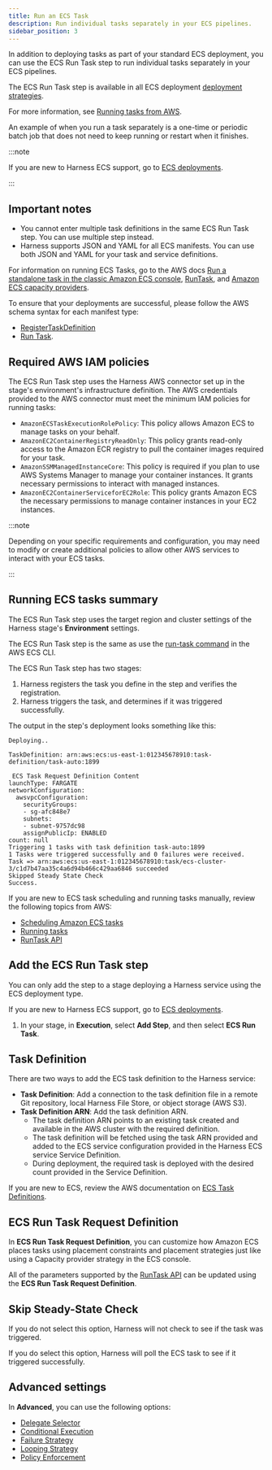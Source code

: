 ```yaml
---
title: Run an ECS Task 
description: Run individual tasks separately in your ECS pipelines.
sidebar_position: 3
---
```


In addition to deploying tasks as part of your standard ECS deployment, you can use the ECS Run Task step to run individual tasks separately in your ECS pipelines.

The ECS Run Task step is available in all ECS deployment [deployment strategies](/docs/continuous-delivery/manage-deployments/deployment-concepts).

For more information, see [Running tasks from AWS](https://docs.aws.amazon.com/AmazonECS/latest/developerguide/ecs_run_task.html).

An example of when you run a task separately is a one-time or periodic batch job that does not need to keep running or restart when it finishes.

:::note

If you are new to Harness ECS support, go to [ECS deployments](/docs/continuous-delivery/deploy-srv-diff-platforms/aws/ecs/ecs-deployment-tutorial).

:::

## Important notes

- You cannot enter multiple task definitions in the same ECS Run Task step. You can use multiple step instead.
- Harness supports JSON and YAML for all ECS manifests. You can use both JSON and YAML for your task and service definitions. 


For information on running ECS Tasks, go to the AWS docs [Run a standalone task in the classic Amazon ECS console](https://docs.aws.amazon.com/AmazonECS/latest/developerguide/ecs_run_task.html), [RunTask](https://docs.aws.amazon.com/AmazonECS/latest/APIReference/API_RunTask.html), and [Amazon ECS capacity providers](https://docs.aws.amazon.com/AmazonECS/latest/developerguide/cluster-capacity-providers.html).

To ensure that your deployments are successful, please follow the AWS schema syntax for each manifest type:

* [RegisterTaskDefinition](https://docs.aws.amazon.com/AmazonECS/latest/APIReference/API_RegisterTaskDefinition.html)
* [Run Task](https://docs.aws.amazon.com/AmazonECS/latest/APIReference/API_RunTask.html).

## Required AWS IAM policies

The ECS Run Task step uses the Harness AWS connector set up in the stage's environment's infrastructure definition. The AWS credentials provided to the AWS connector must meet the minimum IAM policies for running tasks:

- `AmazonECSTaskExecutionRolePolicy`: This policy allows Amazon ECS to manage tasks on your behalf.
- `AmazonEC2ContainerRegistryReadOnly`: This policy grants read-only access to the Amazon ECR registry to pull the container images required for your task.
- `AmazonSSMManagedInstanceCore`: This policy is required if you plan to use AWS Systems Manager to manage your container instances. It grants necessary permissions to interact with managed instances.
- `AmazonEC2ContainerServiceforEC2Role`: This policy grants Amazon ECS the necessary permissions to manage container instances in your EC2 instances.

:::note

Depending on your specific requirements and configuration, you may need to modify or create additional policies to allow other AWS services to interact with your ECS tasks.

:::

## Running ECS tasks summary

The ECS Run Task step uses the target region and cluster settings of the Harness stage's **Environment** settings.

The ECS Run Task step is the same as use the [run-task command](https://docs.aws.amazon.com/cli/latest/reference/ecs/run-task.html) in the AWS ECS CLI.

The ECS Run Task step has two stages:

1. Harness registers the task you define in the step and verifies the registration.
2. Harness triggers the task, and determines if it was triggered successfully.

The output in the step's deployment looks something like this:

```
Deploying..

TaskDefinition: arn:aws:ecs:us-east-1:012345678910:task-definition/task-auto:1899 

 ECS Task Request Definition Content 
launchType: FARGATE
networkConfiguration:
  awsvpcConfiguration:
    securityGroups:
    - sg-afc848e7 
    subnets:
    - subnet-9757dc98
    assignPublicIp: ENABLED
count: null
Triggering 1 tasks with task definition task-auto:1899
1 Tasks were triggered successfully and 0 failures were received.
Task => arn:aws:ecs:us-east-1:012345678910:task/ecs-cluster-3/c1d7b47aa35c4a6d94b466c429aa6846 succeeded
Skipped Steady State Check
Success.
```

If you are new to ECS task scheduling and running tasks manually, review the following topics from AWS:

* [Scheduling Amazon ECS tasks](https://docs.aws.amazon.com/AmazonECS/latest/developerguide/scheduling_tasks.html)
* [Running tasks](https://docs.aws.amazon.com/AmazonECS/latest/developerguide/ecs_run_task.html)
* [RunTask API](https://docs.aws.amazon.com/AmazonECS/latest/APIReference/API_RunTask.html)

## Add the ECS Run Task step

You can only add the step to a stage deploying a Harness service using the ECS deployment type. 

If you are new to Harness ECS support, go to [ECS deployments](/docs/continuous-delivery/deploy-srv-diff-platforms/aws/ecs/ecs-deployment-tutorial).

1. In your stage, in **Execution**, select **Add Step**, and then select **ECS Run Task**.

## Task Definition

There are two ways to add the ECS task definition to the Harness service:

- **Task Definition**: Add a connection to the task definition file in a remote Git repository, local Harness File Store, or object storage (AWS S3).
- **Task Definition ARN**: Add the task definition ARN.
  - The task definition ARN points to an existing task created and available in the AWS cluster with the required definition.
  - The task definition will be fetched using the task ARN provided and added to the ECS service configuration provided in the Harness ECS service Service Definition.
  - During deployment, the required task is deployed with the desired count provided in the Service Definition.

If you are new to ECS, review the AWS documentation on [ECS Task Definitions](https://docs.aws.amazon.com/AmazonECS/latest/developerguide/task_definitions.html).

## ECS Run Task Request Definition

In **ECS Run Task Request Definition**, you can customize how Amazon ECS places tasks using placement constraints and placement strategies just like using a Capacity provider strategy in the ECS console.

All of the parameters supported by the [RunTask API](https://docs.aws.amazon.com/AmazonECS/latest/APIReference/API_RunTask.html) can be updated using the **ECS Run Task Request Definition**. 


## Skip Steady-State Check

If you do not select this option, Harness will not check to see if the task was triggered.

If you do select this option, Harness will poll the ECS task to see if it triggered successfully.


## Advanced settings

In **Advanced**, you can use the following options:

* [Delegate Selector](/docs/platform/delegates/manage-delegates/select-delegates-with-selectors/)
* [Conditional Execution](/docs/platform/pipelines/w_pipeline-steps-reference/step-skip-condition-settings/)
* [Failure Strategy](/docs/platform/pipelines/w_pipeline-steps-reference/step-failure-strategy-settings/)
* [Looping Strategy](/docs/platform/pipelines/looping-strategies-matrix-repeat-and-parallelism/)
* [Policy Enforcement](/docs/platform/hovernance/policy-as-code/harness-governance-overview/)
